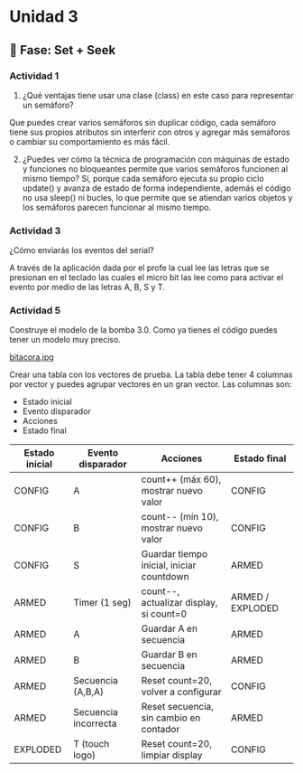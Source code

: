 # Unidad 3

## 🔎 Fase: Set + Seek

### Actividad 1

1. ¿Qué ventajas tiene usar una clase (class) en este caso para representar un semáforo?

Que puedes crear varios semáforos sin duplicar código, cada semáforo tiene sus propios atributos sin interferir con otros y agregar más semáforos o cambiar su comportamiento es más fácil.

2. ¿Puedes ver cómo la técnica de programación con máquinas de estado y funciones no bloqueantes permite que varios semáforos funcionen al mismo tiempo?
Sí, porque cada semáforo ejecuta su propio ciclo update() y avanza de estado de forma independiente, además el código no usa sleep() ni bucles, lo que permite que se atiendan varios objetos y los semáforos parecen funcionar al mismo tiempo.

### Actividad 3 

¿Cómo enviarás los eventos del serial?

A través de la aplicación dada por el profe la cual lee las letras que se presionan en el teclado las cuales el micro bit las lee como para activar el evento por medio de las letras A, B, S y T.

### Actividad 5

Construye el modelo de la bomba 3.0. Como ya tienes el código puedes tener un modelo muy preciso.

[bitacora.jpg]([https://postimg.cc/r0DbpVdr](https://imgur.com/a/ZIRnEDw))

Crear una tabla con los vectores de prueba. La tabla debe tener 4 columnas por vector y puedes agrupar vectores en un gran vector. Las columnas son:
- Estado inicial
- Evento disparador
- Acciones
- Estado final


| Estado inicial | Evento disparador    | Acciones                                            | Estado final     |
| -------------- | -------------------- | --------------------------------------------------- | ---------------- |
| CONFIG         | A                    | count++ (máx 60), mostrar nuevo valor               | CONFIG           |
| CONFIG         | B                    | count-- (mín 10), mostrar nuevo valor               | CONFIG           |
| CONFIG         | S                    | Guardar tiempo inicial, iniciar countdown           | ARMED            |
| ARMED          | Timer (1 seg)        | count--, actualizar display, si count=0             | ARMED / EXPLODED |
| ARMED          | A                    | Guardar A en secuencia                              | ARMED            |
| ARMED          | B                    | Guardar B en secuencia                              | ARMED            |
| ARMED          | Secuencia (A,B,A)    | Reset count=20, volver a configurar                 | CONFIG           |
| ARMED          | Secuencia incorrecta | Reset secuencia, sin cambio en contador             | ARMED            |
| EXPLODED       | T (touch logo)       | Reset count=20, limpiar display                     | CONFIG           |

